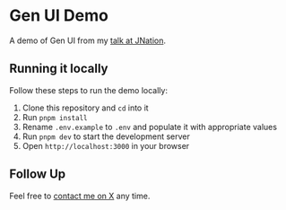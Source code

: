 # Gen UI Demo

A demo of Gen UI from my [talk at JNation](https://www.youtube.com/live/kQqg2Z7AJCI?t=16m30s).

## Running it locally

Follow these steps to run the demo locally:

1. Clone this repository and `cd` into it
2. Run `pnpm install`
3. Rename `.env.example` to `.env` and populate it with appropriate values
4. Run `pnpm dev` to start the development server
5. Open `http://localhost:3000` in your browser

## Follow Up

Feel free to [contact me on X](https://x.com/tejaskumar_) any time.
